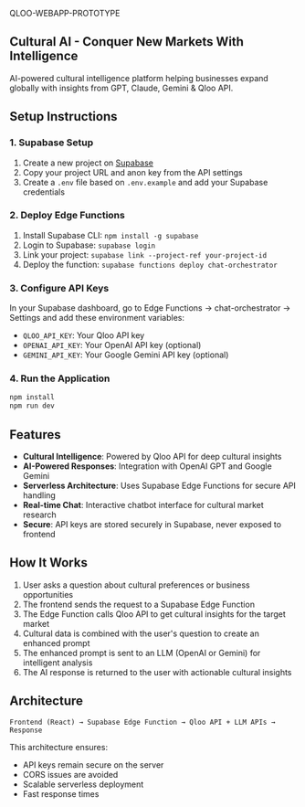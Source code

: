 QLOO-WEBAPP-PROTOTYPE

## Cultural AI - Conquer New Markets With Intelligence

AI-powered cultural intelligence platform helping businesses expand globally with insights from GPT, Claude, Gemini & Qloo API.

## Setup Instructions

### 1. Supabase Setup

1. Create a new project on [Supabase](https://supabase.com)
2. Copy your project URL and anon key from the API settings
3. Create a `.env` file based on `.env.example` and add your Supabase credentials

### 2. Deploy Edge Functions

1. Install Supabase CLI: `npm install -g supabase`
2. Login to Supabase: `supabase login`
3. Link your project: `supabase link --project-ref your-project-id`
4. Deploy the function: `supabase functions deploy chat-orchestrator`

### 3. Configure API Keys

In your Supabase dashboard, go to Edge Functions → chat-orchestrator → Settings and add these environment variables:

- `QLOO_API_KEY`: Your Qloo API key
- `OPENAI_API_KEY`: Your OpenAI API key (optional)
- `GEMINI_API_KEY`: Your Google Gemini API key (optional)

### 4. Run the Application

```bash
npm install
npm run dev
```

## Features

- **Cultural Intelligence**: Powered by Qloo API for deep cultural insights
- **AI-Powered Responses**: Integration with OpenAI GPT and Google Gemini
- **Serverless Architecture**: Uses Supabase Edge Functions for secure API handling
- **Real-time Chat**: Interactive chatbot interface for cultural market research
- **Secure**: API keys are stored securely in Supabase, never exposed to frontend

## How It Works

1. User asks a question about cultural preferences or business opportunities
2. The frontend sends the request to a Supabase Edge Function
3. The Edge Function calls Qloo API to get cultural insights for the target market
4. Cultural data is combined with the user's question to create an enhanced prompt
5. The enhanced prompt is sent to an LLM (OpenAI or Gemini) for intelligent analysis
6. The AI response is returned to the user with actionable cultural insights

## Architecture

```
Frontend (React) → Supabase Edge Function → Qloo API + LLM APIs → Response
```

This architecture ensures:
- API keys remain secure on the server
- CORS issues are avoided
- Scalable serverless deployment
- Fast response times